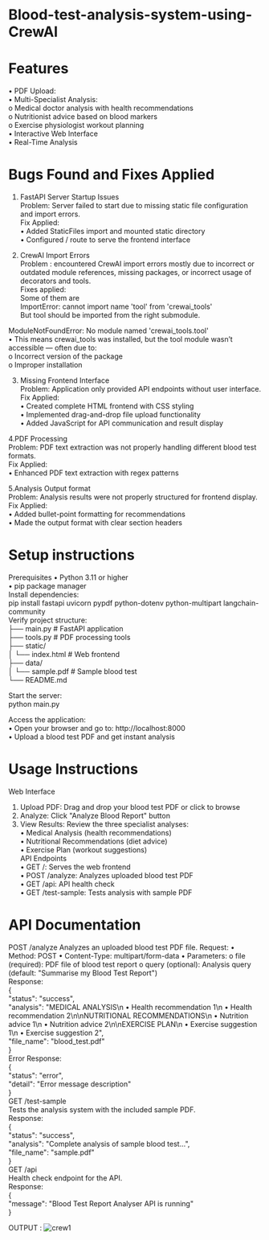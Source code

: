 # Blood-test-analysis-system-using-CrewAI


# Features
•	PDF Upload:      
•	Multi-Specialist Analysis:   
o	Medical doctor analysis with health recommendations       
o	Nutritionist advice based on blood markers       
o	Exercise physiologist workout planning       
•	Interactive Web Interface        
•	Real-Time Analysis            


# Bugs Found and Fixes Applied
1.	FastAPI Server Startup Issues   
Problem: Server failed to start due to missing static file configuration and import errors.  
Fix Applied:  
•	Added StaticFiles import and mounted static directory  
•	Configured / route to serve the frontend interface

3.	CrewAI Import Errors   
 Problem : encountered CrewAI import errors mostly due to incorrect or outdated module references, missing packages, or incorrect usage of decorators and tools.  
Fixes applied:  
Some of them are  
ImportError: cannot import name 'tool' from 'crewai_tools'  
But tool should be imported from the right submodule.  

ModuleNotFoundError: No module named 'crewai_tools.tool'  
•	This means crewai_tools was installed, but the tool module wasn’t accessible — often due to:  
o	Incorrect version of the package  
o	Improper installation  

3. Missing Frontend Interface  
Problem: Application only provided API endpoints without user interface.  
Fix Applied:  
•	Created complete HTML frontend with CSS styling  
•	Implemented drag-and-drop file upload functionality  
•	Added JavaScript for API communication and result display  

4.PDF Processing   
Problem: PDF text extraction was not properly handling different blood test formats.  
Fix Applied:  
•	Enhanced PDF text extraction with regex patterns  

5.Analysis Output format  
Problem: Analysis results were not properly structured for frontend display.  
Fix Applied:  
•	Added bullet-point formatting for recommendations  
•	Made the output format with clear section headers  


# Setup instructions  
Prerequisites
•	Python 3.11 or higher  
•	pip package manager  
Install dependencies:  
pip install fastapi uvicorn pypdf python-dotenv python-multipart langchain-community  
Verify project structure:    
├── main.py                 # FastAPI application  
├── tools.py               # PDF processing tools  
├── static/  
│   └── index.html         # Web frontend  
├── data/  
│   └── sample.pdf         # Sample blood test  
└── README.md  

Start the server:  
python main.py  

Access the application:    
•	Open your browser and go to: http://localhost:8000    
•	Upload a blood test PDF and get instant analysis    


# Usage Instructions  
Web Interface
1.	Upload PDF: Drag and drop your blood test PDF or click to browse
2.	Analyze: Click "Analyze Blood Report" button
3.	View Results: Review the three specialist analyses:  
•	Medical Analysis (health recommendations)  
•	Nutritional Recommendations (diet advice)  
•	Exercise Plan (workout suggestions)  
API Endpoints  
•	GET /: Serves the web frontend  
•	POST /analyze: Analyzes uploaded blood test PDF  
•	GET /api: API health check  
•	GET /test-sample: Tests analysis with sample PDF  
# API Documentation  
POST /analyze
Analyzes an uploaded blood test PDF file.
Request:
•	Method: POST
•	Content-Type: multipart/form-data
•	Parameters:
o	file (required): PDF file of blood test report
o	query (optional): Analysis query (default: "Summarise my Blood Test Report")  
Response:  
{  
  "status": "success",  
  "analysis": "MEDICAL ANALYSIS\n • Health recommendation 1\n • Health recommendation 2\n\nNUTRITIONAL RECOMMENDATIONS\n • Nutrition advice 1\n • Nutrition advice   2\n\nEXERCISE PLAN\n • Exercise suggestion 1\n • Exercise suggestion 2",  
  "file_name": "blood_test.pdf"  
}  
Error Response:  
{  
  "status": "error",  
  "detail": "Error message description"  
}  
GET /test-sample  
Tests the analysis system with the included sample PDF.  
Response:  
{  
  "status": "success",  
  "analysis": "Complete analysis of sample blood test...",  
  "file_name": "sample.pdf"  
}  
GET /api  
Health check endpoint for the API.  
Response:  
{  
  "message": "Blood Test Report Analyser API is running"  
}  




OUTPUT :
![crew1](https://github.com/user-attachments/assets/e27141e2-2e2d-4077-a21c-c76022645e86)


  





